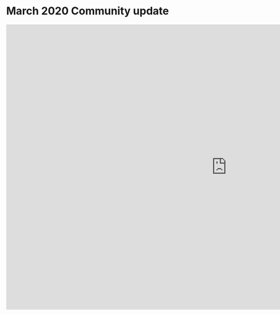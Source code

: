 # March 2020 Community update

<iframe width="1178" height="762" src="https://www.youtube.com/embed/Ai73aUJjmzs" frameborder="0" allow="accelerometer; autoplay; encrypted-media; gyroscope; picture-in-picture" allowfullscreen></iframe>


